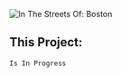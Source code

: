 ![ In The Streets Of: Boston ](images/in-soLP.png)

## This Project:

 `Is In Progress`


<!-- ## Usage -->
